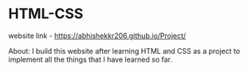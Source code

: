 # HTML-CSS

website link - https://abhishekkr206.github.io/Project/

About:
I build this website after learning HTML and CSS as a project to implement all the things that I have learned so far.
